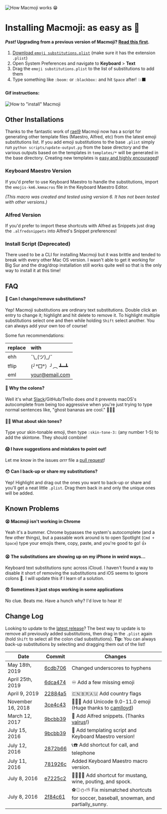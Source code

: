 ![How Macmoji works 😁](https://github.com/warpling/Macmoji/blob/master/gifs/what%20is%20it.gif?raw=true)

# Installing Macmoji: as easy as 🔢

#### _Psst!_ Upgrading from a previous version of Macmoji? [Read this first](#change-log).

1. [Download `emoji substitutions.plist`](https://raw.githubusercontent.com/warpling/Macmoji/master/emoji%20substitutions.plist) (make sure it has the extension `.plist`)
2. Open System Preferences and navigate to **Keyboard** > **Text**
3. Drag the `emoji substitutions.plist` to the list of substitutions to add them
4. Type something like `:boom:` or `:blackbox:` and hit `Space` after! 💥⬛️

#### Gif instructions:
![How to "install" Macmoji](https://github.com/warpling/Macmoji/blob/master/gifs/how%20to%20install.gif?raw=true)

## Other Installations
Thanks to the fantastic work of [rael9](https://github.com/rael9) Macmoji now has a script for generating other template files (Maestro, Alfred, etc) from the latest emoji substitutions list. If you add emoji substitutions to the base `.plist` simply run `python scripts/update-output.py` from the base directory and the various outputs based on the templates in `templates/*` will be generated in the base directory. Creating new templates is [easy and highly encouraged](https://github.com/warpling/Macmoji/pull/14#issuecomment-232850622)!

### Keyboard Maestro Version

If you'd prefer to use Keyboard Maestro to handle the substitutions, import the `emojis-km6.kmmacros` file in the Keyboard Maestro Editor.

*(This macro was created and tested using version 6. It has not been tested with other versions.)*

### Alfred Version

If you'd prefer to import these shortcuts with Alfred as Snippets just drag the `.alfredsnippets` into Alfred's Snippet preferences!

### Install Script (Deprecated)
There used to be a CLI for installing Macmoji but it was brittle and tended to break with every other Mac OS version. I wasn't able to get it working for Big Sur and the drag/drop installation still works quite well so that is the only way to install it at this time!

## FAQ

#### 🤔 Can I change/remove substitutions?
Yep! Macmoji substitutions are ordinary text substitutions. Double click an entry to change it; highlight and hit delete to remove it. To highlight multiple substitutions select one and then while holding `Shift` select another. You can always add your own too of course!

Some fun recommendations:

| replace  | with           |
| :------- | :------------- |
| ehh      | ¯\\\_(ツ)\_/¯   |
| tflip    | (╯°□°）╯︵ ┻━┻ |
| eml      | your@email.com |

#### 💩 Why the colons?
Well it's what [Slack](https://get.slack.help/hc/en-us/articles/202931348-Emoji-and-emoticons)/GitHub/Trello does *and* it prevents macOS's autocomplete from being too aggressive when you're just trying to type normal sentences like, "ghost bananas are cool." 👻🍌🆒

#### 🖐🏽 What about skin tones?
Type your skin-tonable emoji, then type `:skin-tone-3:` (any number 1-5) to add the skintone. They should combine!

#### 😱 I have suggestions and mistakes to point out!
Let me know in the issues *orrr* file a [pull request](https://yangsu.github.io/pull-request-tutorial/)!

#### 😯 Can I back-up or share my substitutions?
Yep! Highlight and drag out the ones you want to back-up or share and you'll get a neat little `.plist`. Drag them back in and only the unique ones will be added.


## Known Problems

#### 😫 Macmoji isn't working in Chrome
Yeah it's a bummer. Chrome bypasses the system's autocomplete (and a few other things), but a passable work around is to open Spotlight (`Cmd + Space`) type your emojis there, copy, paste, and you're good to go! 👍

#### 😫 The substitutions are showing up on my iPhone in weird ways…
Keyboard text substitutions sync across iCloud. I haven't found a way to disable it short of removing the substitutions and iOS seems to ignore colons 🤕. I will update this if I learn of a solution.

#### 😠 Sometimes it just stops working in some applications
No clue. Beats me. Have a hunch why? I'd love to hear it!

## Change Log

Looking to update to the [latest release](https://github.com/warpling/Macmoji/releases/latest)? The best way to update is to remove all previously added substitutions, then drag in the `.plist` again (hold `Shift` to select all the colon clad substitutions).
**Tip:** You can always back-up substitutions by selecting and dragging them out of the list!

|       Date       |       Commit       |       Changes       |
| ---------------- | ------------------ | ------------------- |
| May 18th, 2019 | [6cdb706](https://github.com/warpling/Macmoji/commit/c53fb2d24704069bbd41bd9ab0b9814f56cdb706) | Changed underscores to hyphens
| April 25th, 2019 | [6dca474](https://github.com/warpling/Macmoji/commit/6dca4749072e954bc090c12ec8a09ac5e2e45bb7) | ♾️ Add a few missing emoji
| April 9, 2019 | [22884a5](https://github.com/warpling/Macmoji/commit/22884a557326e3491b2d285ef49c4e1a44cd3a90) |  🇨🇳🇧🇷🇦🇺 Add country flags
| November 16, 2018 | [3ce4c43](https://github.com/warpling/Macmoji/commit/3ce4c437e563b9454100712cbfd80d08930ce3d5) | 🤯🧠🦅 Add Unicode 9.0-11.0 emoji (Huge thanks to [camlloyd](https://github.com/camlloyd)) |
| March 12, 2017 | [9bcbb39](https://github.com/warpling/Macmoji/commit/4b6b55cad36cc14ad522418cad758bf6856d7cf9) | 🎩 Add Alfred snippets. (Thanks [valrus](https://github.com/valrus)!) |
| July 15, 2016 | [9bcbb39](https://github.com/warpling/Macmoji/commit/9bcbb396a2a91d026b7df15392e7ae69cc0b36d0) | 🤖 Add templating script and Keyboard Maestro version! |
| July 12, 2016 | [2872b66](https://github.com/warpling/Macmoji/pull/11/commits/2872b66354779bc446c68b71c94d67bf43b0247c) | 📞☎️ Add shortcut for call, and telephone |
| July 11, 2016 | [781926c](https://github.com/warpling/Macmoji/commit/781926c97496937346a64c68ace755b32f3059fe) | Added Keyboard Maestro macro version. |
| July 8, 2016 | [e7225c2](https://github.com/warpling/Macmoji/commit/e7225c24157385f319f99910ecf5e737016c796b) | 🐴🍷🙎🖖 Add shortcut for mustang, wine, pouting, and spock. |
| July 8, 2016 | [2f84c61](https://github.com/warpling/Macmoji/commit/2f84c6169546a22246f42a4b56eaec7d8ef979d5) | ⚽⚾️⛄⛅ Fix mismatched shortcuts for soccer, baseball, snowman, and partially_sunny. |
